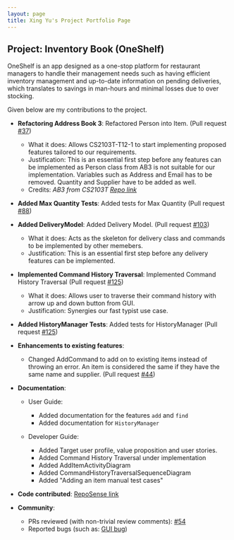 ```yaml
---
layout: page
title: Xing Yu's Project Portfolio Page
---
```


## Project: Inventory Book (OneShelf)

OneShelf is an app designed as a one-stop platform for restaurant managers to handle their management needs such as having efficient inventory management 
and up-to-date information on pending deliveries, which translates to savings in man-hours and minimal losses due to over stocking.

Given below are my contributions to the project.

* **Refactoring Address Book 3**: Refactored Person into Item. (Pull request [\#37](https://github.com/AY2021S1-CS2103T-T12-1/tp/pull/37))
  * What it does: Allows CS2103T-T12-1 to start implementing proposed features tailored to our requirements.
  * Justification: This is an essential first step before any features can be implemented as Person class from AB3 is not suitable for our implementation. Variables such as Address and Email has to be removed. Quantity and Supplier have to be added as well.
  * Credits: *AB3 from CS2103T [Repo link](https://github.com/nus-cs2103-AY2021S1/tp)*

* **Added Max Quantity Tests**: Added tests for Max Quantity (Pull request [\#88](https://github.com/AY2021S1-CS2103T-T12-1/tp/pull/88))

* **Added DeliveryModel**: Added Delivery Model. (Pull request [\#103](https://github.com/AY2021S1-CS2103T-T12-1/tp/pull/103))
  * What it does: Acts as the skeleton for delivery class and commands to be implemented by other memebers.
  * Justification: This is an essential first step before any delivery features can be implemented.

* **Implemented Command History Traversal**: Implemented Command History Traversal (Pull request [\#125](https://github.com/AY2021S1-CS2103T-T12-1/tp/pull/125))
  * What it does: Allows user to traverse their command history with arrow up and down button from GUI.
  * Justification: Synergies our fast typist use case.

* **Added HistoryManager Tests**: Added tests for HistoryManager (Pull request [\#125](https://github.com/AY2021S1-CS2103T-T12-1/tp/pull/125))

* **Enhancements to existing features**:
  * Changed AddCommand to add on to existing items instead of throwing an error. An item is considered the same if they have the same name and supplier. (Pull request [\#44](https://github.com/AY2021S1-CS2103T-T12-1/tp/pull/44))

* **Documentation**:
  * User Guide:
    * Added documentation for the features `add` and `find`
    * Added documentation for `HistoryManager`

  * Developer Guide:
    * Added Target user profile, value proposition and user stories.
    * Added Command History Traversal under implementation
    * Added AddItemActivityDiagram
    * Added CommandHistoryTraversalSequenceDiagram
    * Added "Adding an item manual test cases"

* **Code contributed**: [RepoSense link](https://nus-cs2103-ay2021s1.github.io/tp-dashboard/#breakdown=true&search=AY2021S1-CS2103T-T12-1&sort=groupTitle&sortWithin=title&since=2020-08-14&timeframe=commit&mergegroup=&groupSelect=groupByRepos&checkedFileTypes=docs~functional-code~test-code~other&tabOpen=true&tabType=zoom&zA=xnoobftw&zR=AY2021S1-CS2103T-T12-1%2Ftp%5Bmaster%5D&zACS=156.8695652173913&zS=2020-08-14&zFS=AY2021S1-CS2103T-T12&zU=2020-09-26&zMG=false&zFTF=commit&zFGS=groupByRepos)

* **Community**:
  * PRs reviewed (with non-trivial review comments): [\#54](https://github.com/AY2021S1-CS2103T-T12-1/tp/pull/54)
  * Reported bugs (such as: [GUI bug](https://github.com/AY2021S1-CS2103T-T12-1/tp/issues/47))
